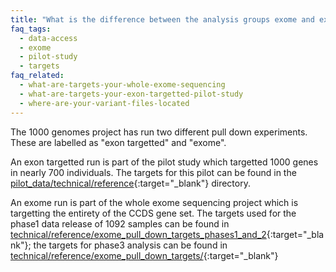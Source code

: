 ```yaml
---
title: "What is the difference between the analysis groups exome and exon targetted in the sequence index?"
faq_tags:
  - data-access
  - exome
  - pilot-study
  - targets
faq_related:
  - what-are-targets-your-whole-exome-sequencing
  - what-are-targets-your-exon-targetted-pilot-study
  - where-are-your-variant-files-located
---
```


The 1000 genomes project has run two different pull down experiments. These are labelled as "exon targetted" and "exome".

An exon targetted run is part of the pilot study which targetted 1000 genes in nearly 700 individuals. The targets for this pilot can be found in the [pilot_data/technical/reference](ftp://ftp.1000genomes.ebi.ac.uk/vol1/ftp/pilot_data/technical/reference/){:target="_blank"} directory.

An exome run is part of the whole exome sequencing project which is targetting the entirety of the CCDS gene set. The targets used for the phase1 data release of 1092 samples can be found in  [technical/reference/exome_pull_down_targets_phases1_and_2](ftp://ftp.1000genomes.ebi.ac.uk/vol1/ftp/technical/reference/exome_pull_down_targets_phases1_and_2/){:target="_blank"}; the targets for phase3 analysis can be found in [technical/reference/exome_pull_down_targets/](ftp://ftp.1000genomes.ebi.ac.uk/vol1/ftp/technical/reference/exome_pull_down_targets/){:target="_blank"}

